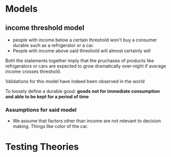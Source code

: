 # Models

## income threshold model
- people with income below a certain threshold won't buy a consumer durable such as a refrigerator or a car.
- People with income above said threshold will almost certainly will

Both the statements together imply that the pruchases of products like refrigerators or cars are expected to grow dramatically over-night if average income crosses threshold. 

Validations for this model have indeed been observed in the world

To loosely define a durable good: __goods not for immediate consumption and able to be kept for a period of time__

### Assumptions for said model
- We assume that factors other than income are not relevant to decision making. Things like color of the car.


# Testing  Theories









































